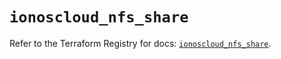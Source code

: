 # `ionoscloud_nfs_share`

Refer to the Terraform Registry for docs: [`ionoscloud_nfs_share`](https://registry.terraform.io/providers/ionos-cloud/ionoscloud/6.7.15/docs/resources/nfs_share).
